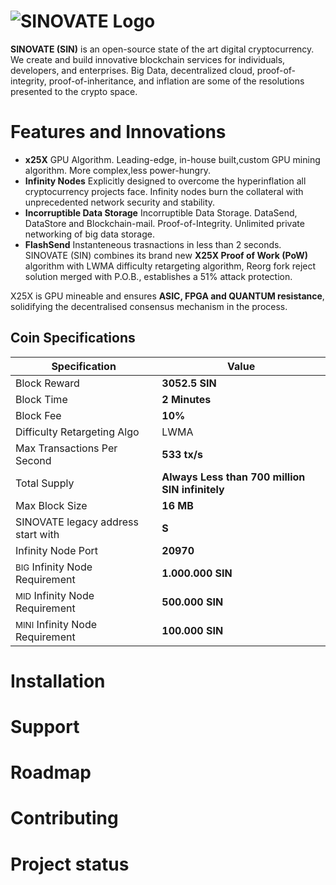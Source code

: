 # ![SINOVATE Logo](https://sinovate.io/wp-content/uploads/2019/07/logo.png)

**SINOVATE (SIN)** is an open-source state of the art digital cryptocurrency. We create and build
innovative blockchain services for individuals, developers, and enterprises. Big Data, decentralized cloud,
proof-of-integrity, proof-of-inheritance, and inflation are some of the resolutions presented to the crypto space.




# Features and Innovations

 - **x25X** GPU Algorithm. Leading-edge, in-house built,custom GPU mining algorithm. More complex,less power-hungry.
 - **Infinity Nodes** Explicitly designed to overcome the hyperinflation all cryptocurrency projects face. Infinity nodes burn the collateral with unprecedented network security and stability.
 - **Incorruptible Data Storage** Incorruptible Data Storage. DataSend, DataStore and Blockchain-mail. Proof-of-Integrity. Unlimited private networking of big data storage.
 - **FlashSend** Instanteneous trasnactions in less than 2 seconds.
SINOVATE (SIN) combines its brand new **X25X Proof of Work (PoW)** algorithm with LWMA difficulty retargeting algorithm, Reorg fork reject solution merged with P.O.B., establishes a 51% attack protection.

X25X is  GPU mineable and ensures **ASIC, FPGA and QUANTUM resistance**,  solidifying the decentralised consensus mechanism in the process. 



## Coin Specifications


|Specification| Value |
|--|--|
|Block Reward  | **3052.5 SIN** |
|Block Time  | **2 Minutes** |
|Block Fee  | **10%** |
|Difficulty Retargeting Algo | LWMA | 
|Max Transactions Per Second  | **533 tx/s** |
|Total Supply  | **Always Less than 700 million SIN infinitely** |
|Max Block Size  | **16 MB** |
|SINOVATE legacy address start with  | **S** |
|Infinity Node Port  | **20970** |
|<small>BIG</small> Infinity Node Requirement  | **1.000.000 SIN** |
|<small>MID</small> Infinity Node Requirement  | **500.000 SIN** |
|<small>MINI</small> Infinity Node Requirement  | **100.000 SIN** |


# Installation

# Support

# Roadmap

# Contributing

# Project status
